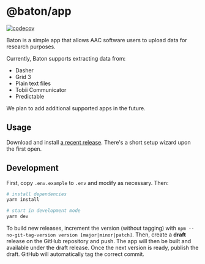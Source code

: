 # @baton/app

[![codecov](https://codecov.io/gh/Baton-donation/app/branch/master/graph/badge.svg?token=8JP12JYBTX)](https://codecov.io/gh/Baton-donation/app)

Baton is a simple app that allows AAC software users to upload data for research purposes.

Currently, Baton supports extracting data from:

- Dasher
- Grid 3
- Plain text files
- Tobii Communicator
- Predictable

We plan to add additional supported apps in the future.

## Usage

Download and install [a recent release](https://github.com/kdv123/AACDonation/releases). There's a short setup wizard upon the first open.

## Development

First, copy `.env.example` to `.env` and modify as necessary. Then:

```bash
# install dependencies
yarn install

# start in development mode
yarn dev
```

To build new releases, increment the version (without tagging) with `npm --no-git-tag-version version [major|minor|patch]`. Then, create a **draft** release on the GitHub repository and push. The app will then be built and available under the draft release. Once the next version is ready, publish the draft. GitHub will automatically tag the correct commit.
